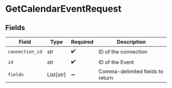 # GetCalendarEventRequest


## Fields

| Field                            | Type                             | Required                         | Description                      |
| -------------------------------- | -------------------------------- | -------------------------------- | -------------------------------- |
| `connection_id`                  | *str*                            | :heavy_check_mark:               | ID of the connection             |
| `id`                             | *str*                            | :heavy_check_mark:               | ID of the Event                  |
| `fields`                         | List[*str*]                      | :heavy_minus_sign:               | Comma-delimited fields to return |